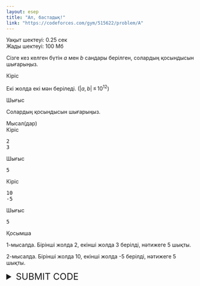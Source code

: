```yaml
---
layout: esep
title: "Ал, бастадық!"
link: "https://codeforces.com/gym/515622/problem/A"
---
```

<div class="problem-statement">
  <div class="header">
    <div class="time-limit">Уақыт шектеуі: 0.25 сек</div>
    <div class="memory-limit">Жады шектеуі: 100 Мб</div>
  </div>
  <div>
    <p>Сізге кез келген бүтін <span class="tex-span"><i>a</i></span> мен <span class="tex-span"><i>b</i></span> сандары берілген, солардың қосындысын шығарыңыз.</p>
  </div>
  <div class="input-specification">
    <div class="section-title">Кіріс</div>
    <p>Екі жолда екі мән беріледі. (<span class="tex-span">|<i>a</i>, <i>b</i>| ≤ 10<sup class="upper-index">12</sup></span>)</p>
  </div>
  <div class="output-specification">
    <div class="section-title">Шығыс</div>
    <p>Солардың қосындысын шығарыңыз.</p>
  </div>
  <div class="sample-tests">
    <div class="section-title">Мысал(дар)</div>
    <div class="sample-test">
      <div class="input">
        <div class="title">Кіріс
          <div class="input-output-copier" data-clipboard-target="#id0046439594682860674" id="id007047348206762296" title="Copy"></div>
        </div>
        <pre id="id0046439594682860674">2
3
</pre>
      </div>
      <div class="output">
        <div class="title">Шығыс
          <div class="input-output-copier" data-clipboard-target="#id003922295155396216" id="id004025783199168731" title="Copy"></div>
        </div>
        <pre id="id003922295155396216">5
</pre>
      </div>
      <div class="input">
        <div class="title">Кіріс
          <div class="input-output-copier" data-clipboard-target="#id005796662080164809" id="id003856636964792197" title="Copy"></div>
        </div>
        <pre id="id005796662080164809">10
-5
</pre>
      </div>
      <div class="output">
        <div class="title">Шығыс
          <div class="input-output-copier" data-clipboard-target="#id00534685193674715" id="id0020113585570320947" title="Copy"></div>
        </div>
        <pre id="id00534685193674715">5
</pre>
      </div>
    </div>
  </div>
  <div class="note">
    <div class="section-title">Қосымша</div>
    <p>1-мысалда. Бірінші жолда 2, екінші жолда 3 берілді, нәтижеге 5 шықты.</p>
    <p>2-мысалда. Бірінші жолда 10, екінші жолда -5 берілді, нәтижеге 5 шықты.</p>
  </div>
</div>

<details>
  <summary style="font-size: 24px;">SUBMIT CODE</summary>
  <div class="content">
    <form class="submit-form" method="post" action="?csrf_token=254d3535d1759ddb110915c932649d6e" enctype="multipart/form-data">
      <input type="hidden" name="csrf_token" value="254d3535d1759ddb110915c932649d6e">
      <input type="hidden" name="ftaa" value="">
      <input type="hidden" name="bfaa" value="">
      <input type="hidden" name="action" value="submitSolutionFormSubmitted">
      
      <table class="table-form" style="width: 90%;">
        <tbody>
          <tr>
            <td class="field-name">Задача:</td>
            <td>
              <label style="width: 300px; margin: 0;padding: 0;">
                <select style="width: 300px;" name="submittedProblemIndex">
                  <option value="A" data-memory-limit="100" data-time-limit="0,25" data-input-file="" data-output-file="">
                    A - Ал, бастадық!
                  </option>
                </select>
              </label>
            </td>
          </tr>
          
          <tr class="subscription-row">
            <td>&nbsp;</td>
            <td>
              <div class="shiftUp error__submittedProblemIndex" style="width: 300px;">
                <span class="error for__submittedProblemIndex" style="display: none;">&nbsp;</span>
                <span class="notice for__submittedProblemIndex">&nbsp;</span>
                <span id="submittedProblemFiles" class="" style="float: left;">стандартный ввод/вывод</span>
                <span id="submittedProblemLimits" class="" style="float: right;">0,25 с, 100 МБ</span>
              </div>
            </td>
          </tr>
          
          <tr>
            <td class="field-name">Язык:</td>
            <td>
              <select style="width: 300px;" name="programTypeId">
                <option value="31">Python 3.8.10</option>
                <option value="41">PyPy 3.6.9 (7.3.0)</option>
                <option value="70" selected="selected">PyPy 3.10 (7.3.15, 64bit)</option>
              </select>
              <div><span class="programTypeNotice notice smaller"></span></div>
              <div class="outputOnlyProgramTypeIdNotice">ZIP</div>
            </td>
          </tr>
          
          <tr class="programSourceTr">
            <td class="field-name">Исходный код:</td>
            <td style="padding-bottom: 0.7em;" class="aceEditorTd">
              <textarea hidden="true" id="sourceCodeTextarea" name="source" style="box-sizing: border-box; width: 100%; height: 370px; display: none;"></textarea>
              <div id="editor" class="aceSupportsSafeFormsLeave ace_editor ace-chrome" style="box-sizing: border-box; width: 100% !important; height: 370px; border: 1px solid rgb(170, 170, 170); display: block;">
                <textarea class="ace_text-input" wrap="off" autocorrect="off" autocapitalize="none" spellcheck="false" style="opacity: 0; height: 16px; width: 7.2px; left: 45px; top: 0px;"></textarea>
                <div class="ace_gutter">
                  <div class="ace_layer ace_gutter-layer ace_folding-enabled" style="margin-top: 0px; height: 400px; width: 41px;">
                    <div class="ace_gutter-cell " style="height: 16px;">1</div>
                  </div>
                  <div class="ace_gutter-active-line" style="top: 0px; height: 16px;"></div>
                </div>
              </div>
              <input type="checkbox" id="toggleEditorCheckbox">
              <label style="font-size: 1.2rem; margin-left: 1em;" for="toggleEditorCheckbox" class="toggleEditorCheckboxLabel">Отключить редактор</label>
              <div class="small tabSizeDiv" style="float: right; margin-top: 0.2em;">
                <label for="tabSizeInput" style="margin-right: 1em;">Размер таба:</label>
                <input style="width:3em;" type="number" id="tabSizeInput" name="tabSize" value="4">
              </div>
            </td>
          </tr>
          
          <tr>
            <td class="field-name">Или выберите файл:</td>
            <td>
              <input name="sourceFile" type="file" value="">
            </td>
          </tr>
          
          <tr>
            <td colspan="2">
              <div style="text-align: center;">
                <div style="display: inline-block; position: relative;">
                  <input class="submit" type="submit" id="singlePageSubmitButton" value="Отослать">
                  <img class="ajax-loading-gif" src="//codeforces.org/s/72623/images/ajax-loading-24x24.gif">
                </div>
              </div>
            </td>
          </tr>
        </tbody>
      </table>
      <input type="hidden" name="_tta" value="455">
    </form>
  </div>
</details>
